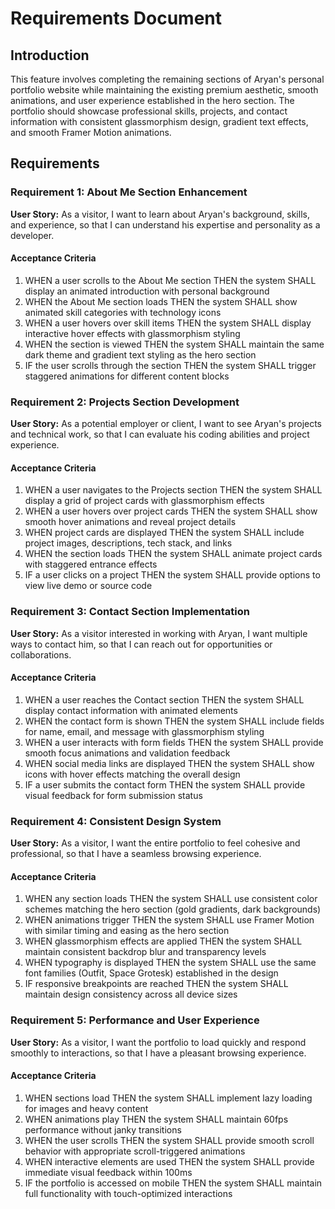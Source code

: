 # Requirements Document

## Introduction

This feature involves completing the remaining sections of Aryan's personal portfolio website while maintaining the existing premium aesthetic, smooth animations, and user experience established in the hero section. The portfolio should showcase professional skills, projects, and contact information with consistent glassmorphism design, gradient text effects, and smooth Framer Motion animations.

## Requirements

### Requirement 1: About Me Section Enhancement

**User Story:** As a visitor, I want to learn about Aryan's background, skills, and experience, so that I can understand his expertise and personality as a developer.

#### Acceptance Criteria

1. WHEN a user scrolls to the About Me section THEN the system SHALL display an animated introduction with personal background
2. WHEN the About Me section loads THEN the system SHALL show animated skill categories with technology icons
3. WHEN a user hovers over skill items THEN the system SHALL display interactive hover effects with glassmorphism styling
4. WHEN the section is viewed THEN the system SHALL maintain the same dark theme and gradient text styling as the hero section
5. IF the user scrolls through the section THEN the system SHALL trigger staggered animations for different content blocks

### Requirement 2: Projects Section Development

**User Story:** As a potential employer or client, I want to see Aryan's projects and technical work, so that I can evaluate his coding abilities and project experience.

#### Acceptance Criteria

1. WHEN a user navigates to the Projects section THEN the system SHALL display a grid of project cards with glassmorphism effects
2. WHEN a user hovers over project cards THEN the system SHALL show smooth hover animations and reveal project details
3. WHEN project cards are displayed THEN the system SHALL include project images, descriptions, tech stack, and links
4. WHEN the section loads THEN the system SHALL animate project cards with staggered entrance effects
5. IF a user clicks on a project THEN the system SHALL provide options to view live demo or source code

### Requirement 3: Contact Section Implementation

**User Story:** As a visitor interested in working with Aryan, I want multiple ways to contact him, so that I can reach out for opportunities or collaborations.

#### Acceptance Criteria

1. WHEN a user reaches the Contact section THEN the system SHALL display contact information with animated elements
2. WHEN the contact form is shown THEN the system SHALL include fields for name, email, and message with glassmorphism styling
3. WHEN a user interacts with form fields THEN the system SHALL provide smooth focus animations and validation feedback
4. WHEN social media links are displayed THEN the system SHALL show icons with hover effects matching the overall design
5. IF a user submits the contact form THEN the system SHALL provide visual feedback for form submission status

### Requirement 4: Consistent Design System

**User Story:** As a visitor, I want the entire portfolio to feel cohesive and professional, so that I have a seamless browsing experience.

#### Acceptance Criteria

1. WHEN any section loads THEN the system SHALL use consistent color schemes matching the hero section (gold gradients, dark backgrounds)
2. WHEN animations trigger THEN the system SHALL use Framer Motion with similar timing and easing as the hero section
3. WHEN glassmorphism effects are applied THEN the system SHALL maintain consistent backdrop blur and transparency levels
4. WHEN typography is displayed THEN the system SHALL use the same font families (Outfit, Space Grotesk) established in the design
5. IF responsive breakpoints are reached THEN the system SHALL maintain design consistency across all device sizes

### Requirement 5: Performance and User Experience

**User Story:** As a visitor, I want the portfolio to load quickly and respond smoothly to interactions, so that I have a pleasant browsing experience.

#### Acceptance Criteria

1. WHEN sections load THEN the system SHALL implement lazy loading for images and heavy content
2. WHEN animations play THEN the system SHALL maintain 60fps performance without janky transitions
3. WHEN the user scrolls THEN the system SHALL provide smooth scroll behavior with appropriate scroll-triggered animations
4. WHEN interactive elements are used THEN the system SHALL provide immediate visual feedback within 100ms
5. IF the portfolio is accessed on mobile THEN the system SHALL maintain full functionality with touch-optimized interactions